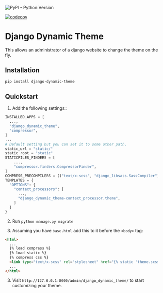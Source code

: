 ![PyPI - Python Version](https://img.shields.io/pypi/pyversions/django-dynamic-theme)


[![codecov](https://codecov.io/gh/Segelzwerg/django-dynamic-theme/graph/badge.svg?token=YBTYAESSWE)](https://codecov.io/gh/Segelzwerg/django-dynamic-theme)

# Django Dynamic Theme
This allows an administrator of a django website to change the theme on the fly.

## Installation

```sh
pip install django-dynamic-theme
```

## Quickstart

1. Add  the following settings::

```python
INSTALLED_APPS = [
  ...,
  "django_dynamic_theme",
  "compressor",
]
...
# Default setting but you can set it to some other path.
static_url = "static/"
static_root = "static"
STATICFILES_FINDERS = [
    ...,
    "compressor.finders.CompressorFinder",
]
COMPRESS_PRECOMPILERS = (("text/x-scss", "django_libsass.SassCompiler"),)
TEMPLATES = {
  "OPTIONS": {
    "context_processors": [
      ...,
      "django_dynamic_theme-context_processor.theme",
    ]
  }
}
```
2. Run `python manage.py migrate`

3. Assuming you have `base.html` add this to it before the `<body>` tag:
```html
<html>
  ...
  {% load compress %}
  {% load static %}
  {% compress css %}
  <link type="text/x-scss" rel="stylesheet" href="{% static 'theme.scss' %}" />
  ...
</html>
```

3. Visit `http://127.0.0.1:8000/admin/django_dynamic_theme/` to start customizing your theme.
